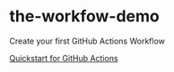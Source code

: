 # the-workfow-demo
Create your first GitHub Actions Workflow

[Quickstart for GitHub Actions](https://docs.github.com/en/actions/quickstart)
